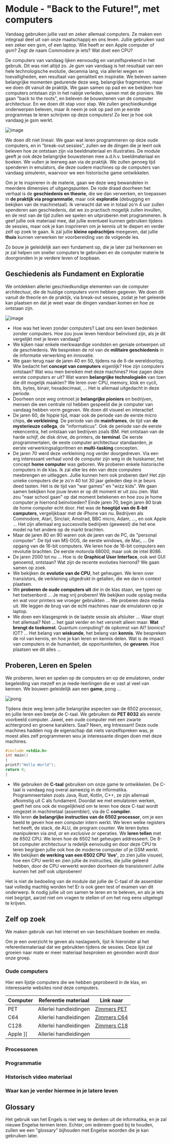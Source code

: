 # Module - "Back to the Future!", met computers

Vandaag gebruiken jullie vast en zeker allemaal computers. Ze maken een integraal deel uit van onze maatschappij en ons leven. Jullie gebruiken vast een zeker een gsm, of een laptop. Wie heeft er een Apple computer of gsm? Zegt de naam Commodore je iets? Wat doet een CPU?

De computers van vandaag lijken eenvoudig en vanzelfsprekend in het gebruik. Dit was niet altijd zo. Je gsm van vandaag is het resultaat van een hele technologische evolutie, decennia lang, via allerlei wegen en toevalligheden, een resultaat van genialiteit en inspiratie. We beleven samen belangrijke momenten gedurende deze weg, belangrijke fragmenten, maar we doen dit vanuit de praktijk. We gaan samen op pad en we bekijken hoe computers ontstaan zijn in het nabije verleden, samen met de pioniers. We gaan "back to the roots", en beleven de bouwstenen van de computer architectuur. En we doen dit stap voor stap. We zullen geschiedkundige onderwerpen beleven, maar ik neem je ook op pad om je eerste programmas te leren schrijven op deze computers! Zo leer je hoe ook vandaag je gsm werkt.

![image](https://user-images.githubusercontent.com/13690775/208250593-7cf98626-f64a-49de-b7d8-65eb9c9e0dd1.png)

We doen dit niet lineair. We gaan wat leren programmeren op deze oude computers, en in "break-out sessies", zullen we de dingen die je leert ook beleven hoe ze ontstaan zijn via beeldmateriaal en illustraties. De module geeft je ook deze belangrijke bouwstenen mee a.d.h.v. beeldmateriaal en boeken.
We vullen je leerweg aan via de praktijk. We zullen genoeg tijd spenderen in emulators, die deze oudere machines op de computers van vandaag simuleren, waarvoor we een historische game ontwikkelen.

Om je te inspireren in de materie, gaan we deze weg bewandelen in meerdere dimensies of uitgangspunten. De rode draad doorheen het verhaal is de **geschiedenis en theorie**, die we dan verwerken, en toepassen in **de praktijk via programmatie**, maar ook **exploratie** (debugging en bekijken van de machinetaal). Ik verwacht dat we in totaal zo'n 4 uur zullen spenderen aan geschiedenis, dat we zo practisch mogelijk zullen invullen, en de rest van de tijd zullen we spelen en uitproberen met programmeren. Ik geef jullie ook materiaal mee, dat jullie eventueel kunnen gebruiken tijdens de sessies, maar ook je kan insprireren om je kennis uit te diepen en verder zelf op zoek te gaan. Ik zal jullie **kleine opdrachtjes** meegeven, dat jullie **thuis** kunnen verwerken ter voorbereiding van de volgende les.

Zo bouw je geleidelijk aan een fundament op, die je later zal herkennen en je zal helpen om sneller computers te gebruiken en de computer materie te doorgronden in je verdere leven of loopbaan. 

## Geschiedenis als Fundament en Exploratie

We ontdekken allerlei geschiedkundige elementen van de computer architectuur, die de huidige computers vorm hebben gegeven. We doen dit vanuit de theorie en de praktijk, via break-out sessies, zodat je het geleerde kan plaatsen en dat je weet waar de dingen vandaan komen en hoe ze ontstaan zijn.

![image](https://user-images.githubusercontent.com/13690775/208047424-4359b230-43d6-44dc-8c81-ee20d32cf6c8.png)

* Hoe was het leven zonder computers? Laat ons een leven bedenken zonder computers. Hoe zou jouw leven hierdoor beïnvloed zijn, als je dit vergelijkt met je leven vandaag?
* We kijken naar enkele merkwaardige vondsten en geniale ontwerpen uit de geschiedenis. We bespreken de rol van de **militaire geschiedenis** in de informatie verwerking en innovatie.
* We gaan terug naar de jaren 40 en 50, tijdens na de II-de wereldoorlog. Wie bedacht het **concept van computers** eigenlijk? Hoe zijn computers ontstaan? Wat wou men bereiken met deze machines? Hoe zagen deze eerste computers er uit? Wat waren **belangrijke technologieën** van toen die dit mogelijk maakten? We leren over CPU, memory, klok en cycli, bits, bytes, binair, hexadecimaal, ... Het is allemaal uitgedacht in deze periode.
* Doorheen onze weg ontmoet je **belangrijke pioniers** en bedrijven, mensen die een centrale rol hebben gespeeld die je computer van vandaag hebben vorm gegeven. We doen dit visueel en interactief.
* De jaren 60, de hippie tijd, maar ook de periode van de eerste micro chips, **de verkleining**. De periode van de **mainframes**, de tijd van **de mysterieuze collega**, de "informaticus". Ook de periode van de eerste rekencentra, het ontstaan van bedrijven zoals IBM. Het ontstaan van de harde schijf, de disk drive, de printers, de **terminal**. De eerste programmertalen, de eeste computer architectuur standaarden, je eerste verwerkingsalgoritmen en **multi-tasking** concepten.
* De jaren 70 werd deze verkleining nog verder doorgedreven. Via een erg interessant verhaal vond de computer zijn weg in de huiskamer, het concept **home computer** was geboren. We proberen enkele historische computers in de klas. Ik zal elke les één van deze computers meebrengen en uitleggen. Jullie kunnen hem ook proberen dan! Het zijn unieke computers die je zo'n 40 tot 30 jaar geleden diep in je beurs deed tasten. Het is de tijd van "war games" en "wizz kids". We gaan samen bekijken hoe jouw leven er op dit moment er uit zou zien. Wat zou "naar school gaan" op dat moment betekenen en hoe zou je home computer je hierrond beïnvloeden? Einde jaren 70, begin jaren 80 brak de home computer echt door. Het was de **hoogtijd van de 8-bit computers**, vergelijkbaar met de iPhone van nu. Bedrijven als Commodore, Atari, Sinclair, Amstrad, BBC micro, Adam, ..., en ook Apple ... Het zijn allemaal erg succesvolle bedrijven (geweest) die het ene model na het andere op de markt brachten.
* Maar de jaren 80 en 90 waren ook de jaren van de PC, de "personal computer". De tijd van MS-DOS, de eerste windows, de Mac, ... De opgang van de 16-bit computers. We leren hoe de 16-bit computers een revolutie brachten. De eerste motorola 68000, maar ook de intel 8086.
* De jaren 2000 tot nu ... Hoe is de **Graphical User Interface**, ook wel GUI genoemd, ontstaan? Wat zijn de recente evoluties hierrond? We gaan samen op zoek.
* We bekijken de **evolutie van de CPU**, het geheugen. We leren over transistors, de verkleining uitgedrukt in getallen, die we dan in context plaatsen.
* We **proberen de oude computers uit** die in de klas staan, we typen op het toetsenbord ... Je mag vrij proberen! We bekijken oude opslag media en wat voor printers we vroeger gebruikten ... We proberen deze media uit. We leggen de brug van de echt machines naar de emulatoren op je laptop.
* We doen een klasgesprek in de laatste sessie als afsluiter ... Waar stopt het allemaal? Niet ... het gaat verder en het versnelt alleen maar. **Wat brengt de toekomst**. Quantum computing? de opkomst van AI? bionics? IOT? ... Het belang van **wiskunde**, het belang van **kennis**. We bespreken de rol van kennis, en hoe je kan leren en kennis delen. Wat is de impact van computers in de humaniteit, de opportuniteiten, de **gevaren**. Hoe plaatsen we dit alles ...

## Proberen, Leren en Spelen

We proberen, leren en spelen op de computers en op de emulatoren, onder begeleiding van mezelf en je mede-leerlingen die er vast al veel van kennen. We bouwen geleidelijk aan een **game**, pong ...

![pong](https://user-images.githubusercontent.com/13690775/208047218-c2f98c64-5313-41cf-9bcf-3486095e6ff7.png)

Tijdens deze weg leren jullie belangrijke aspecten van de 6502 processor, en jullie leren een beetje de C-taal. We gebruiken de **PET 8032** als eerste voorbeeld computer. Jawel, een oude computer met een zwarte achtergrond en groene karakters. Saai? Neen, erg Intressant! Deze oude machines hadden nog de eigenschap dat niets vanzelfspreken was, je moest alles zelf programmeren wou je interessante dingen doen met deze machines.

```c
#include <stdio.h>
int main()
{
printf("Hello World");
return 0;
} 
```

* We gebruiken de **C-taal** gebruiken om onze game te ontwikkelen. De C-taal is vandaag nog overal aanwezig in de informatika. Programmeertalen zoals Java, Rust, Kotlin, C++, ze zijn allemaal afkomstig uit C als fundament. Doordat we met emulatoren werken, geeft het ons ook de mogelijkheid om te leren hoe deze C-taal wordt omgezet in machinetaal (assembler), via de C **compiler**.
* We leren **de belangrijke instructies van de 6502 processor**, om je een beeld te geven hoe een computer intern werkt. We leren welke registers het heeft, de stack, de ALU, de program counter. We leren bytes manipuleren via _and_, _or_ en _exclusive or_ operaties. We **leren tellen** met de 6502 CPU. We leren hoe de 6502 het geheugen addresseert. De 8-bit computer architectuur is redelijk eenvoudig en door deze CPU te leren begrijpen jullie ook hoe de moderne computer of je GSM werkt.
* We bekijken **de werking van een 6502 CPU 'live'**, zo zien jullie visueel, hoe een CPU werkt en zien jullie de instructies, die jullie geleerd hebben, door de CPU verwerkt worden doorheen de transistoren! Jullie kunnen het zelf ook uitproberen!

Het is niet de bedoeling van de module dat jullie de C-taal of de assembler taal volledig machtig worden he! Er is ook geen test of examen van dit onderwerp. Ik nodig jullie uit om samen te leren en te beleven, en als je iets niet begrijpt, aarzel niet om vragen te stellen of om het nog eens uitgelegd te krijven.

## Zelf op zoek

We maken gebruik van het internet en van beschikbare boeken en media.

Om je een overzicht te geven als naslagwerk, lijst ik hieronder al het referentiemateriaal dat we gebruikten tijdens de sessies. Deze lijst zal groeien naar mate er meer materiaal besproken en gevonden wordt door onze groep.

### Oude computers

Hier een lijstje computers die we hebben geprobeerd in de klas, en interessante websites rond deze computers.

| Computer | Referentie materiaal | Link naar |
| ---  | --- | --- |
| PET  | Allerlei handleidingen | [Zimmers PET](http://www.zimmers.net/anonftp/pub/cbm/manuals/pet/index.html) |
| C64  | Allerlei handleidingen | [Zimmers C64](http://www.zimmers.net/anonftp/pub/cbm/c64/manuals/index.html) |
| C128 | Allerlei handleidingen | [Zimmers C18](http://www.zimmers.net/anonftp/pub/cbm/manuals/c128/index.html) |
| Apple ][ | Allerlei handleidingen | 

### Processoren


### Programmatie


### Historisch video materiaal


### Waar kan je verder hiermee in je latere leven




## Glossary

Het gebruik van het Engels is niet weg te denken uit de informatika, en je zal nieuwe Engelse termen leren. Echter, om iedereen goed bij te houden, zullen we een "glossary" bijhouden met Engelse woorden die je kan gebruiken later.
